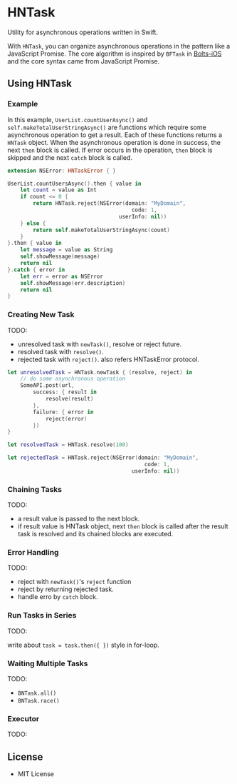 HNTask
======

Utility for asynchronous operations written in Swift.

With `HNTask`, you can organize asynchronous operations in the pattern like a JavaScript Promise. The core algorithm is inspired by `BFTask` in [Bolts-iOS](https://github.com/BoltsFramework/Bolts-iOS) and the core syntax came from JavaScript Promise.

## Using HNTask

### Example

In this example, `UserList.countUserAsync()` and `self.makeTotalUserStringAsync()` are functions which require some asynchronous operation to get a result. Each of these functions returns a `HNTask` object.
When the asynchronous operation is done in success, the next `then` block is called. If error occurs in the operation, `then` block is skipped and the next `catch` block is called.

```swift
extension NSError: HNTaskError { }

UserList.countUsersAsync().then { value in
    let count = value as Int
    if count <= 0 {
        return HNTask.reject(NSError(domain: "MyDomain",
                                       code: 1,
                                   userInfo: nil))
    } else {
        return self.makeTotalUserStringAsync(count)
    }
}.then { value in
    let message = value as String
    self.showMessage(message)
    return nil
}.catch { error in
    let err = error as NSError
    self.showMessage(err.description)
    return nil
}
```

### Creating New Task

TODO:

- unresolved task with ```newTask()```, resolve or reject future.
- resolved task with ```resolve()```.
- rejected task with ```reject()```. also refers HNTaskError protocol.


```swift
let unresolvedTask = HNTask.newTask { (resolve, reject) in
    // do some asynchronous operation
    SomeAPI.post(url, 
        success: { result in
            resolve(result)
        }, 
        failure: { error in
            reject(error)
        })
}

let resolvedTask = HNTask.resolve(100)

let rejectedTask = HNTask.reject(NSError(domain: "MyDomain",
                                           code: 1,
                                       userInfo: nil))
```

### Chaining Tasks

TODO:

- a result value is passed to the next block.
- if result value is HNTask object, next ```then``` block is called after the result task is resolved and its chained blocks are executed.


### Error Handling

TODO:

- reject with `newTask()`'s `reject` function
- reject by returning rejected task.
- handle erro by `catch` block.

### Run Tasks in Series

TODO:

write about ```task = task.then({ })``` style in for-loop.

### Waiting Multiple Tasks

TODO:

- `BNTask.all()`
- `BNTask.race()`

### Executor

TODO:


## License

- MIT License
